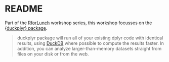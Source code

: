 # README

<!-- badges: start -->

<!-- badges: end -->

Part of the [RforLunch](https://Rfun.library.duke.edu/) workshop series, this workshop focusses on the {[duckplyr} package](https://duckplyr.tidyverse.org/).

> duckplyr package will run all of your existing dplyr code with identical results, using [DuckDB](https://duckdb.org/)
> where possible to compute the results faster. In addition, you can
> analyze larger-than-memory datasets straight from files on your disk or
> from the web.
